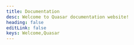 ```yaml
---
title: Documentation
desc: Welcome to Quasar documentation website!
heading: false
editLink: false
keys: Welcome,Quasar
---
```


<script doc>
// import DocsHomepage from './DocsHomepage.vue'
import DocsHomepage from './DocsHomepageCn.vue'
</script>

<DocsHomepage />
